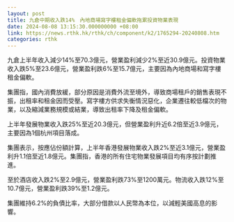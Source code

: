 ```yaml
---
layout: post
title: 九倉中期收入跌14%　內地商場寫字樓租金偏軟拖累投資物業表現
date: 2024-08-08 13:15:30.000000000 +08:00
link: https://news.rthk.hk/rthk/ch/component/k2/1765294-20240808.htm
categories: rthk
---
```


九倉上半年收入減少14%至70.3億元，營業盈利減少2%至近30.9億元。投資物業收入跌5%至23.6億元，營業盈利跌6%至15.7億元，主要因為內地商場和寫字樓租金偏軟。

集團指，國內消費放緩，部分原因是消費外流至境外，導致商場租戶的銷售表現不振，出租率和租金因而受壓。寫字樓方供求失衡情況惡化，企業遷往較低檔次的物業，以及縮減業務規模或結業，導致出租率下降及租金偏軟。

上半年發展物業收入跌25%至近20.3億元，但營業盈利升近6.2倍至近3.9億元，主要因為1個杭州項目落成。

集團表示，按應佔份額計算，上半年香港發展物業收入跌2%至近3.1億元，營業盈利升1.1倍至近1.8億元。集團指，香港的所有住宅物業發展項目均有序按計劃推進。

至於酒店收入跌2%至2.9億元，營業盈利跌73%至1200萬元。物流收入跌12%至10.7億元，營業盈利跌39%至1.2億元。

集團維持6.2%的負債比率，大部分借款以人民幣為本位，以減輕美國高息的影響。
